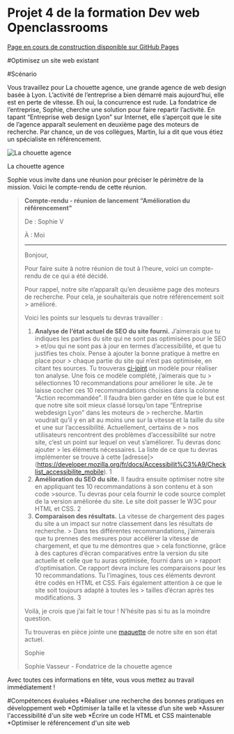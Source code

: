# Projet 4 de la formation Dev web Openclassrooms

[Page en cours de construction disponible sur GitHub Pages](https://ptitgreg.github.io/GregoryVENET_4_27102021/)

#Optimisez un site web existant

#Scénario

Vous travaillez pour La chouette agence, une grande agence de web design basée à Lyon. L’activité de l’entreprise a bien démarré mais aujourd’hui, elle est en perte de vitesse. Eh oui, la concurrence est rude. La fondatrice de l’entreprise, Sophie, cherche une solution pour faire repartir l’activité. En tapant “Entreprise web design Lyon” sur Internet, elle s’aperçoit que le site de l’agence apparaît seulement en deuxième page des moteurs de recherche. Par chance, un de vos collègues, Martin, lui a dit que vous étiez un spécialiste en référencement.

 

![La chouette agence](https://user.oc-static.com/upload/2019/04/15/15553465193309_icon-above-font.png)

La chouette agence

Sophie vous invite dans une réunion pour préciser le périmètre de la mission. Voici le compte-rendu de cette réunion.

 

> **Compte-rendu - réunion de lancement “Amélioration du référencement"**
>
> De : Sophie V 
>
> À : Moi
>
> --------------------------------------------------------------------------------------------------
>
> Bonjour,
>
> Pour faire suite à notre réunion de tout à l’heure, voici un compte-rendu de ce qui a été décidé.
>
> Pour rappel, notre site n’apparaît qu’en deuxième page des moteurs de recherche. Pour cela, je souhaiterais que notre référencement soit > amélioré.
>
> Voici les points sur lesquels tu devras travailler : 
>
> 1. **Analyse de l’état actuel de SEO du site fourni.** J’aimerais que tu indiques les parties du site qui ne sont pas optimisées pour le SEO > et/ou qui ne sont pas à jour en termes d’accessibilité, et que tu justifies tes choix. Pense à ajouter la bonne pratique à mettre en place pour > chaque partie du site qui n’est pas optimisée, en citant tes sources. Tu trouveras [ci-joint](https://s3-eu-west-1.amazonaws.com/course.oc-static.com/projects/DW_P4/Mode%CC%80le-audit-SEO.xlsx) un modèle pour réaliser ton analyse. Une fois ce modèle complété, j’aimerais que tu > sélectionnes 10 recommandations pour améliorer le site. Je te laisse cocher ces 10 recommandations choisies dans la colonne “Action recommandée”.
> Il faudra bien garder en tête que le but est que notre site soit mieux classé lorsqu’on tape “Entreprise webdesign Lyon” dans les moteurs de > recherche. Martin voudrait qu’il y en ait au moins une sur la vitesse et la taille du site et une sur l’accessibilité. Actuellement, certains de > nos utilisateurs rencontrent des problèmes d’accessibilité sur notre site, c’est un point sur lequel on veut s’améliorer. Tu devras donc ajouter > les éléments nécessaires. La liste de ce que tu devras implémenter se trouve à cette [adresse]>(https://developer.mozilla.org/fr/docs/Accessibilit%C3%A9/Checklist_accessibilite_mobile). 1
> 2. **Amélioration du SEO du site.** Il faudra ensuite optimiser notre site en appliquant tes 10 recommandations à son contenu et à son code >source. Tu devras pour cela fournir le code source complet de la version améliorée du site. Le site doit passer le W3C pour HTML et CSS. 2
> 3. **Comparaison des résultats.** La vitesse de chargement des pages du site a un impact sur notre classement dans les résultats de recherche. > Dans tes différentes recommandations, j’aimerais que tu prennes des mesures pour accélérer la vitesse de chargement, et que tu me démontres que > cela fonctionne, grâce à des captures d’écran comparatives entre la version du site actuelle et celle que tu auras optimisée, fourni dans un > rapport d’optimisation. Ce rapport devra inclure les comparaisons pour les 10 recommandations.
> Tu l’imagines, tous ces éléments devront être codés en HTML et CSS. Fais également attention à ce que le site soit toujours adapté à toutes les > tailles d’écran après tes modifications. 3
>
> Voilà, je crois que j’ai fait le tour ! N’hésite pas si tu as la moindre question.
>
> Tu trouveras en pièce jointe une [maquette](https://s3-eu-west-1.amazonaws.com/course.oc-static.com/projects/GEN_integrateur_web_P4/Starting+website.zip) de notre site en son état actuel.
>
> Sophie
>
> Sophie Vasseur - Fondatrice de la chouette agence

Avec toutes ces informations en tête, vous vous mettez au travail immédiatement !

#Compétences évaluées
*Réaliser une recherche des bonnes pratiques en développement web
*Optimiser la taille et la vitesse d’un site web
*Assurer l'accessibilité d'un site web
*Écrire un code HTML et CSS maintenable
*Optimiser le référencement d'un site web
